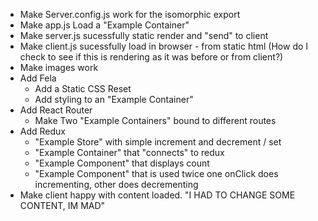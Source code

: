 * Make Server.config.js work for the isomorphic export
* Make app.js Load a "Example Container"
* Make server.js sucessfully static render and "send" to client
* Make client.js sucessfully load in browser - from static html (How do I check to see if this is rendering as it was before or from client?)
* Make images work
* Add Fela
  * Add a Static CSS Reset
  * Add styling to an "Example Container"
* Add React Router
  * Make Two "Example Containers" bound to different routes
* Add Redux
  * "Example Store" with simple increment and decrement / set
  * "Example Container" that "connects" to redux
  * "Example Component" that displays count
  * "Example Component" that is used twice one onClick does incrementing, other does decrementing
* Make client happy with content loaded. "I HAD TO CHANGE SOME CONTENT, IM MAD"
